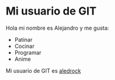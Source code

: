 # Mi usuario de GIT

Hola mi nombre es Alejandro y me gusta:

- Patinar
- Cocinar
- Programar
- Anime

Mi usuario de GIT es [aledrock](https://github.com/AledroCK)

